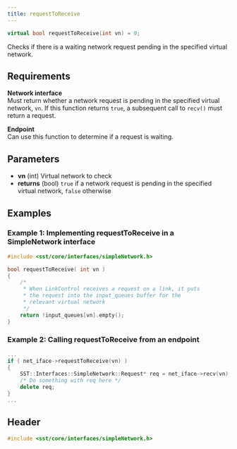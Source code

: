 ```yaml
---
title: requestToReceive
---
```


```cpp
virtual bool requestToReceive(int vn) = 0;
```

Checks if there is a waiting network request pending in the specified virtual network.

## Requirements
**Network interface** &nbsp;  
Must return whether a network request is pending in the specified virtual network, `vn`. If this function returns `true`, a subsequent call to `recv()` must return a request.

**Endpoint** &nbsp;  
Can use this function to determine if a request is waiting.


## Parameters
* **vn** (int) Virtual network to check
* **returns** (bool) `true` if a network request is pending in the specified virtual network, `false` otherwise


## Examples

### Example 1: Implementing requestToReceive in a SimpleNetwork interface
<!--- SOURCE_CODE: sst-elements/src/sst/elements/merlin/interfaces/linkControl.h --->
```cpp title="Excerpt from sst-elements/src/sst/elements/merlin/interfaces/linkControl.h"
#include <sst/core/interfaces/simpleNetwork.h>

bool requestToReceive( int vn )
{
    /* 
     * When LinkControl receives a request on a link, it puts 
     * the request into the input_queues buffer for the 
     * relevant virtual network
     */
    return !input_queues[vn].empty();
}
```

### Example 2: Calling requestToReceive from an endpoint
```cpp
...
if ( net_iface->requestToReceive(vn) )
{
    SST::Interfaces::SimpleNetwork::Request* req = net_iface->recv(vn); // Will not return nullptr since requestToReceive returned true
    /* Do something with req here */
    delete req;
}
...
```

## Header
```cpp
#include <sst/core/interfaces/simpleNetwork.h>
```
